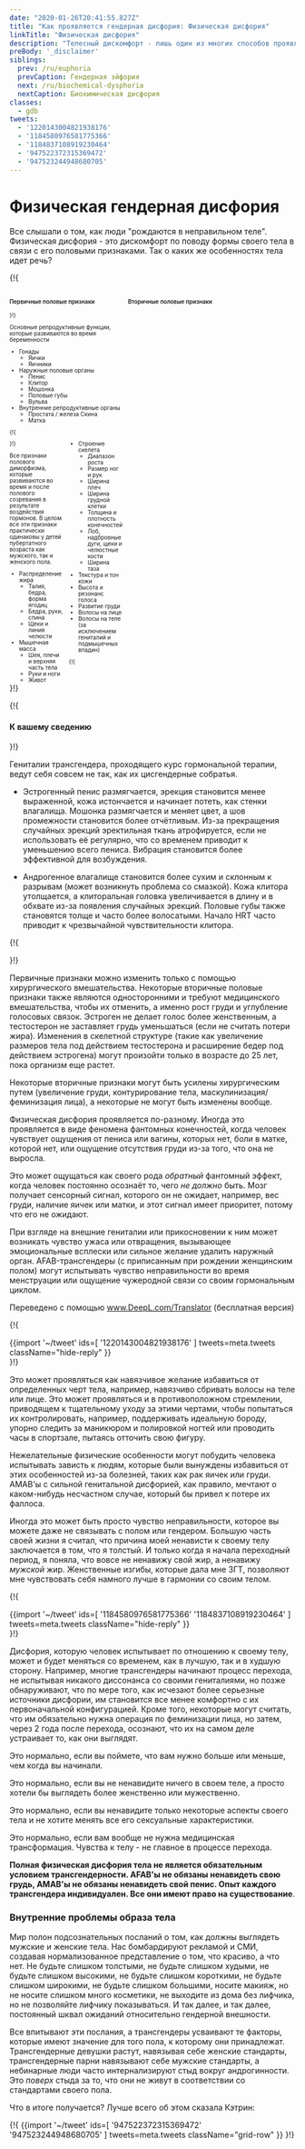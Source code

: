 ```yaml
---
date: "2020-01-26T20:41:55.827Z"
title: "Как проявляется гендерная дисфория: Физическая дисфория"
linkTitle: "Физическая дисфория"
description: "Телесный дискомфорт - лишь один из многих способов проявления гендерной дисфории."
preBody: '_disclaimer'
siblings:
  prev: /ru/euphoria
  prevCaption: Гендерная эйфория
  next: /ru/biochemical-dysphoria
  nextCaption: Биохимическая дисфория
classes:
  - gdb
tweets:
  - '1220143004821938176'
  - '1184580976581775366'
  - '1184837108919230464'
  - '947522372315369472'
  - '947523244948680705'
---
```


# Физическая гендерная дисфория

Все слышали о том, как люди "рождаются в неправильном теле". Физическая дисфория - это дискомфорт по поводу формы своего тела в связи с его половыми признаками. Так о каких же особенностях тела идет речь?

{!{
<style>

.fact-grid h4 { font-weight: 600;grid-row: 1; }

.fact-grid li {break-inside: avoid;}

@media (min-width: 500px) {
  .fact-grid {
    display: grid;
    grid-template-columns: 1fr 2fr;
    grid-template-rows: min-content 1fr;
    grid-column-gap: 1em;
    font-size: 0.7em;
  }

  .fact-grid .two-col { column-count: 2; }
}

</style>
<div class="fact-grid ">
  <h4>Первичные половые признаки</h4>
  <div>
}!}

Основные репродуктивные функции, которые развиваются во время беременности

- Гонады
  - Яички
  - Яичники
- Наружные половые органы
  - Пенис
  - Клитор
  - Мошонка
  - Половые губы
  - Вульва
- Внутренние репродуктивные органы
  - Простата / железа Скина
  - Матка


{!{ </div>  <h4>Вторичные половые признаки</h4>
<div class="two-col"> }!}

Все признаки полового диморфизма, которые развиваются во время и после полового созревания в результате воздействия гормонов. В целом все эти признаки практически одинаковы у детей пубертатного возраста как мужского, так и женского пола.

- Распределение жира
  - Талия, бедра, форма ягодиц
  - Бедра, руки, спина
  - Щеки и линия челюсти
- Мышечная масса
  - Шея, плечи и верхняя часть тела
  - Руки и ноги
  - Живот
- Строение скелета
  - Диапазон роста
  - Размер ног и рук
  - Ширина плеч
  - Ширина грудной клетки
  - Толщина и плотность конечностей
  - Лоб, надбровные дуги, щеки и челюстные кости
  - Ширина таза
- Текстура и тон кожи
- Высота и резонанс голоса
- Развитие груди
- Волосы на лице
- Волосы на теле (за исключением гениталий и подмышечных впадин)


{!{ </div></div> }!}

{!{ <div class="gutter"><div class="card"><div class="card-body"><h4 class="card-title">К вашему сведению</h4> }!}

Гениталии трансгендера, проходящего курс гормональной терапии, ведут себя совсем не так, как их цисгендерные собратья.

- Эстрогенный пенис размягчается, эрекция становится менее выраженной, кожа истончается и начинает потеть, как стенки влагалища. Мошонка размягчается и меняет цвет, а шов промежности становится более отчётливым. Из-за прекращения случайных эрекций эректильная ткань атрофируется, если не использовать её регулярно, что со временем приводит к уменьшению всего пениса. Вибрация становится более эффективной для возбуждения.

- Андрогенное влагалище становится более сухим и склонным к разрывам (может возникнуть проблема со смазкой). Кожа клитора утолщается, а клиторальная головка увеличивается в длину и в обхвате из-за появления случайных эрекций. Половые губы также становятся толще и часто более волосатыми. Начало HRT часто приводит к чрезвычайной чувствительности клитора.

{!{ </div></div></div> }!}

Первичные признаки можно изменить только с помощью хирургического вмешательства. Некоторые вторичные половые признаки также являются односторонними и требуют медицинского вмешательства, чтобы их отменить, а именно рост груди и углубление голосовых связок. Эстроген не делает голос более женственным, а тестостерон не заставляет грудь уменьшаться (если не считать потери жира). Изменения в скелетной структуре (такие как увеличение размеров тела под действием тестостерона и расширение бедер под действием эстрогена) могут произойти только в возрасте до 25 лет, пока организм еще растет.

Некоторые вторичные признаки могут быть усилены хирургическим путем (увеличение груди, контурирование тела, маскулинизация/феминизация лица), а некоторые не могут быть изменены вообще.

Физическая дисфория проявляется по-разному. Иногда это проявляется в виде феномена фантомных конечностей, когда человек чувствует ощущения от пениса или вагины, которых нет, боли в матке, которой нет, или ощущение отсутствия груди из-за того, что она не выросла.

Это может ощущаться как своего рода *обратный* фантомный эффект, когда человек постоянно осознаёт то, чего *не должно* быть. Мозг получает сенсорный сигнал, которого он не ожидает, например, вес груди, наличие яичек или матки, и этот сигнал имеет приоритет, потому что его не ожидают.

При взгляде на внешние гениталии или прикосновении к ним может возникать чувство ужаса или отвращения, вызывающее эмоциональные всплески или сильное желание удалить наружный орган. AFAB-трансгендеры (с приписанным при рождении женщинским полом) могут испытывать чувство неправильности во время менструации или ощущение чужеродной связи со своим гормональным циклом.

Переведено с помощью www.DeepL.com/Translator (бесплатная версия)

{!{ <div class="gutter">{{import '~/tweet' ids=[
  '1220143004821938176'
] tweets=meta.tweets className="hide-reply" }}</div> }!}

Это может проявляться как навязчивое желание избавиться от определенных черт тела, например, навязчиво сбривать волосы на теле или лице. Это может проявляться и в противоположном стремлении, приводящем к тщательному уходу за этими чертами, чтобы попытаться их контролировать, например, поддерживать идеальную бороду, упорно следить за маникюром и полировкой ногтей или проводить часы в спортзале, пытаясь отточить свою фигуру.

Нежелательные физические особенности могут побудить человека испытывать зависть к людям, которые были вынуждены избавиться от этих особенностей из-за болезней, таких как рак яичек или груди. AMAB'ы с сильной генитальной дисфорией, как правило, мечтают о каком-нибудь несчастном случае, который бы привел к потере их фаллоса.

Иногда это может быть просто чувство неправильности, которое вы можете даже не связывать с полом или гендером. Большую часть своей жизни я считал, что причина моей ненависти к своему телу заключается в том, что я толстый. И только когда я начала переходный период, я поняла, что вовсе не ненавижу свой жир, а ненавижу *мужской* жир. Женственные изгибы, которые дала мне ЗГТ, позволяют мне чувствовать себя намного лучше в гармонии со своим телом.

{!{ <div class="gutter">{{import '~/tweet' ids=[
  '1184580976581775366'
  '1184837108919230464'
] tweets=meta.tweets className="hide-reply" }}</div> }!}

Дисфория, которую человек испытывает по отношению к своему телу, может и будет меняться со временем, как в лучшую, так и в худшую сторону. Например, многие трансгендеры начинают процесс перехода, не испытывая никакого диссонанса со своими гениталиями, но позже обнаруживают, что по мере того, как исчезают более серьезные источники дисфории, им становится все менее комфортно с их первоначальной конфигурацией. Кроме того, некоторые могут считать, что им обязательно нужна операция по феминизации лица, но затем, через 2 года после перехода, осознают, что их на самом деле устраивает то, как они выглядят.

Это нормально, если вы поймете, что вам нужно больше или меньше, чем когда вы начинали.

Это нормально, если вы не ненавидите ничего в своем теле, а просто хотели бы выглядеть более женственно или мужественно.

Это нормально, если вы ненавидите только некоторые аспекты своего тела и не хотите менять все его сексуальные характеристики.

Это нормально, если вам вообще не нужна медицинская трансформация. Чувства к телу - не главное в процессе перехода.

**Полная физическая дисфория тела не является обязательным условием трансгендерности. AFAB'ы не обязаны ненавидеть свою грудь, AMAB'ы не обязаны ненавидеть свой пенис. Опыт каждого трансгендера индивидуален. Все они имеют право на существование**.

### Внутренние проблемы образа тела

Мир полон подсознательных посланий о том, как должны выглядеть мужские и женские тела. Нас бомбардируют рекламой и СМИ, создавая нормализованное представление о том, что красиво, а что нет. Не будьте слишком толстыми, не будьте слишком худыми, не будьте слишком высокими, не будьте слишком короткими, не будьте слишком широкими, не будьте слишком большими, носите макияж, но не носите слишком много косметики, не выходите из дома без лифчика, но не позволяйте лифчику показываться. И так далее, и так далее, постоянный шквал ожиданий относительно гендерной внешности.

Все впитывают эти послания, а трансгендеры усваивают те факторы, которые имеют значение для того пола, к которому они принадлежат. Трансгендерные девушки растут, навязывая себе женские стандарты, трансгендерные парни навязывают себе мужские стандарты, а небинарные люди часто интернализируют стыд вокруг андрогинности. Это *поверх* стыда за то, что они не живут в соответствии со стандартами своего пола.

Что в итоге получается? Лучше всего об этом сказала Кэтрин:

{!{ {{import '~/tweet' ids=[
  '947522372315369472'
  '947523244948680705'
] tweets=meta.tweets className="grid-row" }} }!}
